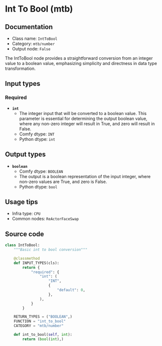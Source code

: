 # Int To Bool (mtb)
## Documentation
- Class name: `IntToBool`
- Category: `mtb/number`
- Output node: `False`

The IntToBool node provides a straightforward conversion from an integer value to a boolean value, emphasizing simplicity and directness in data type transformation.
## Input types
### Required
- **`int`**
    - The integer input that will be converted to a boolean value. This parameter is essential for determining the output boolean value, where any non-zero integer will result in True, and zero will result in False.
    - Comfy dtype: `INT`
    - Python dtype: `int`
## Output types
- **`boolean`**
    - Comfy dtype: `BOOLEAN`
    - The output is a boolean representation of the input integer, where non-zero values are True, and zero is False.
    - Python dtype: `bool`
## Usage tips
- Infra type: `CPU`
- Common nodes: `ReActorFaceSwap`


## Source code
```python
class IntToBool:
    """Basic int to bool conversion"""

    @classmethod
    def INPUT_TYPES(cls):
        return {
            "required": {
                "int": (
                    "INT",
                    {
                        "default": 0,
                    },
                ),
            }
        }

    RETURN_TYPES = ("BOOLEAN",)
    FUNCTION = "int_to_bool"
    CATEGORY = "mtb/number"

    def int_to_bool(self, int):
        return (bool(int),)

```
